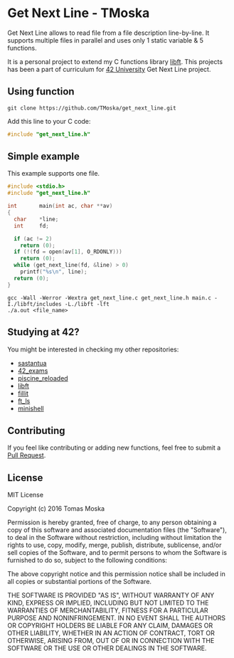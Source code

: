 Get Next Line - TMoska
===

Get Next Line allows to read file from a file description line-by-line. It supports multiple files in parallel and uses only 1 static variable & 5 functions.

It is a personal project to extend my C functions library [libft](https://www.github.com/TMoska/libft). This projects has been a part of curriculum for [42 University](https://www.42.us.org) Get Next Line project.

Using function
---

```
git clone https://github.com/TMoska/get_next_line.git
```
Add this line to your C code:

```C
#include "get_next_line.h"
```

Simple example
---

This example supports one file.


```C
#include <stdio.h>
#include "get_next_line.h"

int       main(int ac, char **av)
{
  char    *line;
  int     fd;

  if (ac != 2)
    return (0);
  if (!(fd = open(av[1], O_RDONLY)))
    return (0);
  while (get_next_line(fd, &line) > 0)
    printf("%s\n", line);
  return (0);
}
```
```
gcc -Wall -Werror -Wextra get_next_line.c get_next_line.h main.c -I./libft/includes -L./libft -lft
./a.out <file_name>
```
Studying at 42?
---

You might be interested in checking my other repositories:
- [sastantua](https://github.com/TMoska/sastantua)
- [42_exams](https://github.com/TMoska/42_exams)
- [piscine_reloaded](https://github.com/TMoska/piscine_reloaded)
- [libft](https://www.github.com/TMoska/libft)
- [fillit](https://www.github.com/TMoska/fillit)
- [ft_ls](https://github.com/TMoska/ft_ls)
- [minishell](https://github.com/TMoska/minishell)

Contributing
---

If you feel like contributing or adding new functions, feel free to submit a [Pull Request](https://github.com/TMoska/get_next_line/pulls).

License
---

MIT License

Copyright (c) 2016 Tomas Moska

Permission is hereby granted, free of charge, to any person obtaining a copy
of this software and associated documentation files (the "Software"), to deal
in the Software without restriction, including without limitation the rights
to use, copy, modify, merge, publish, distribute, sublicense, and/or sell
copies of the Software, and to permit persons to whom the Software is
furnished to do so, subject to the following conditions:

The above copyright notice and this permission notice shall be included in all
copies or substantial portions of the Software.

THE SOFTWARE IS PROVIDED "AS IS", WITHOUT WARRANTY OF ANY KIND, EXPRESS OR
IMPLIED, INCLUDING BUT NOT LIMITED TO THE WARRANTIES OF MERCHANTABILITY,
FITNESS FOR A PARTICULAR PURPOSE AND NONINFRINGEMENT. IN NO EVENT SHALL THE
AUTHORS OR COPYRIGHT HOLDERS BE LIABLE FOR ANY CLAIM, DAMAGES OR OTHER
LIABILITY, WHETHER IN AN ACTION OF CONTRACT, TORT OR OTHERWISE, ARISING FROM,
OUT OF OR IN CONNECTION WITH THE SOFTWARE OR THE USE OR OTHER DEALINGS IN THE
SOFTWARE.
